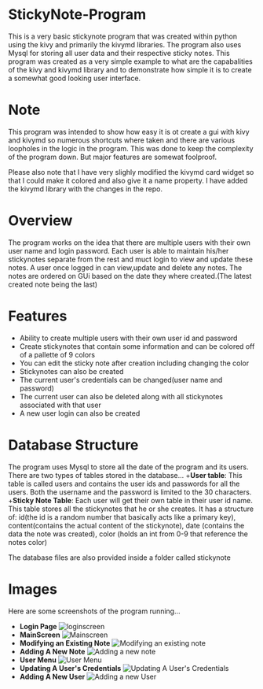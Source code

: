 # StickyNote-Program
This is a very basic stickynote program that was created within python using the kivy and primarily the kivymd libraries. The program also uses Mysql for storing all user data and their respective sticky notes. This program was created as a very simple example to what are the capabalities of the kivy and kivymd library and to demonstrate how simple it is to create a somewhat good looking user interface.

# Note
This program was intended to show how easy it is ot create a gui with kivy and kivymd so numerous shortcuts where taken and there are various loopholes in the logic in the program. This was done to keep the complexity of the program down. But major features are somewat foolproof.


Please also note that I have very slighly modified the kivymd card widget so that I could make it colored and also give it a name property. I have added the kivymd library with the changes in the repo.

# Overview
The program works on the idea that there are multiple users with their own user name and login password. Each user is able to maintain his/her stickynotes separate from the rest and muct login to view and update these notes. A user once logged in can view,update and delete any notes. The notes are ordered on GUi based on the date they where created.(The latest created note being the last)

# Features
+ Ability to create multiple users with their own user id and password
+ Create stickynotes that contain some information and can be colored off of a pallette of 9 colors
+ You can edit the sticky note after creation including changing the color
+ Stickynotes can also be created
+ The current user's credentials can be changed(user name and password)
+ The current user can also be deleted along with all stickynotes associated with that user
+ A new user login can also be created

# Database Structure
The program uses Mysql to store all the date of the program and its users. There are two types of tables stored in the database...
+**User table**: This table is called users and contains the user ids and passwords for all the users. Both the username and the password is limited to the 30 characters.
+**Sticky Note Table**: Each user will get their own table in their user id name. This table stores all the stickynotes that he or she creates. It has a structure of: id(the id is a random number that basically acts like a primary key), content(contains the actual content of the stickynote), date (contains the data the note was created), color (holds an int from 0-9 that reference the notes color)

The database files are also provided inside a folder called stickynote

# Images
Here are some screenshots of the program running...

+ **Login Page**  ![loginscreen](images/loginscreen.png)
+ **MainScreen**  ![Mainscreen](images/mainscreen.png)
+ **Modifying an Existing Note**  ![Modifying an existing note](images/editingnote.png)
+ **Adding A New Note**  ![Adding a new note](images/createnewnote.png)
+ **User Menu**  ![User Menu](images/usermenue.png)
+ **Updating A User's Credentials**  ![Updating A User's Credentials](images/updateuserdetails.png)
+ **Adding A New User**  ![Adding a new User](images/newusermenue.png)

